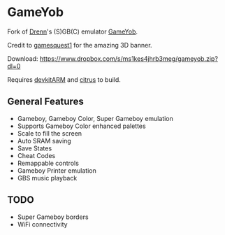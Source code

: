 # GameYob

Fork of [Drenn](https://github.com/Drenn1/)'s (S)GB(C) emulator [GameYob](https://github.com/Drenn1/GameYob/).

Credit to [gamesquest1](http://gbatemp.net/members/gamesquest1.335456/) for the amazing 3D banner.

Download: https://www.dropbox.com/s/ms1kes4jhrb3meg/gameyob.zip?dl=0

Requires [devkitARM](http://sourceforge.net/projects/devkitpro/files/devkitARM/) and [citrus](https://github.com/Steveice10/citrus) to build.

## General Features
* Gameboy, Gameboy Color, Super Gameboy emulation
* Supports Gameboy Color enhanced palettes
* Scale to fill the screen
* Auto SRAM saving
* Save States
* Cheat Codes
* Remappable controls
* Gameboy Printer emulation
* GBS music playback

## TODO
* Super Gameboy borders
* WiFi connectivity
